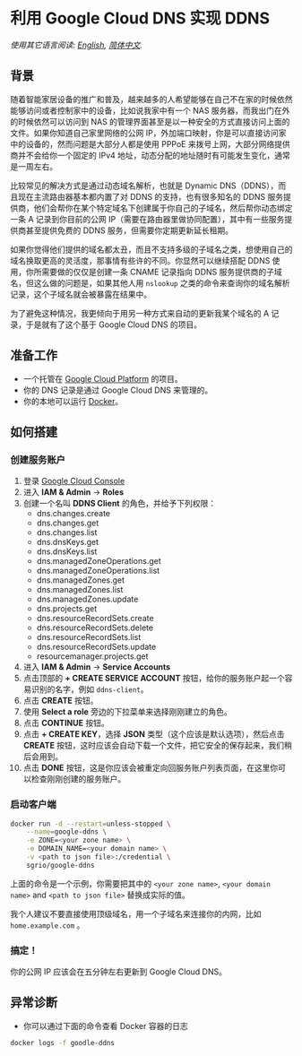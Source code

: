# 利用 Google Cloud DNS 实现 DDNS

*使用其它语言阅读: [English](README.md), [简体中文](README.zh-cn.md).*

## 背景

随着智能家居设备的推广和普及，越来越多的人希望能够在自己不在家的时候依然能够访问或者控制家中的设备，比如说我家中有一个 NAS 服务器，而我出门在外的时候依然可以访问到 NAS 的管理界面甚至是以一种安全的方式直接访问上面的文件。如果你知道自己家里网络的公网 IP，外加端口映射，你是可以直接访问家中的设备的，然而问题是大部分人都是使用 PPPoE 来拨号上网，大部分网络提供商并不会给你一个固定的 IPv4 地址，动态分配的地址随时有可能发生变化，通常是一周左右。

比较常见的解决方式是通过动态域名解析，也就是 Dynamic DNS（DDNS），而且现在主流路由器基本都内置了对 DDNS 的支持，也有很多知名的 DDNS 服务提供商，他们会帮你在某个特定域名下创建属于你自己的子域名，然后帮你动态绑定一条 A 记录到你目前的公网 IP（需要在路由器里做协同配置），其中有一些服务提供商甚至提供免费的 DDNS 服务，但需要你定期更新延长租期。

如果你觉得他们提供的域名都太丑，而且不支持多级的子域名之类，想使用自己的域名换取更高的灵活度，那事情有些许的不同。你显然可以继续搭配 DDNS 使用，你所需要做的仅仅是创建一条 CNAME 记录指向 DDNS 服务提供商的子域名，但这么做的问题是，如果其他人用 `nslookup` 之类的命令来查询你的域名解析记录，这个子域名就会被暴露在结果中。

为了避免这种情况，我更倾向于用另一种方式来自动的更新我某个域名的 A 记录，于是就有了这个基于 Google Cloud DNS 的项目。

## 准备工作
* 一个托管在 [Google Cloud Platform](https://cloud.google.com/) 的项目。
* 你的 DNS 记录是通过 Google Cloud DNS 来管理的。
* 你的本地可以运行 [Docker](https://www.docker.com)。

## 如何搭建

### 创建服务账户
1. 登录 [Google Cloud Console](https://console.cloud.google.com/)
2. 进入 **IAM & Admin** -> **Roles**
3. 创建一个名叫 **DDNS Client** 的角色，并给予下列权限：
   * dns.changes.create
   * dns.changes.get
   * dns.changes.list
   * dns.dnsKeys.get
   * dns.dnsKeys.list
   * dns.managedZoneOperations.get
   * dns.managedZoneOperations.list
   * dns.managedZones.get
   * dns.managedZones.list
   * dns.managedZones.update
   * dns.projects.get
   * dns.resourceRecordSets.create
   * dns.resourceRecordSets.delete
   * dns.resourceRecordSets.list
   * dns.resourceRecordSets.update
   * resourcemanager.projects.get
4. 进入 **IAM & Admin** -> **Service Accounts**
5. 点击顶部的 **+ CREATE SERVICE ACCOUNT** 按钮，给你的服务账户起一个容易识别的名字，例如 `ddns-client`。
6. 点击 **CREATE** 按钮。
7. 使用 **Select a role** 旁边的下拉菜单来选择刚刚建立的角色。
8. 点击 **CONTINUE** 按钮。
9. 点击 **+ CREATE KEY**，选择 **JSON** 类型（这个应该是默认选项），然后点击 **CREATE** 按钮，这时应该会自动下载一个文件，把它安全的保存起来，我们稍后会用到。
10. 点击 **DONE** 按钮，这是你应该会被重定向回服务账户列表页面，在这里你可以检查刚刚创建的服务账户。

### 启动客户端
```sh
docker run -d --restart=unless-stopped \
    --name=google-ddns \
    -e ZONE=<your zone name> \
    -e DOMAIN_NAME=<your domain name> \
    -v <path to json file>:/credential \
    sgrio/google-ddns
```

上面的命令是一个示例，你需要把其中的 `<your zone name>`, `<your domain name>` and `<path to json file>` 替换成实际的值。

我个人建议不要直接使用顶级域名，用一个子域名来连接你的内网，比如 `home.example.com` 。

### 搞定！

你的公网 IP 应该会在五分钟左右更新到 Google Cloud DNS。

## 异常诊断
* 你可以通过下面的命令查看 Docker 容器的日志
```sh
docker logs -f goodle-ddns
```
